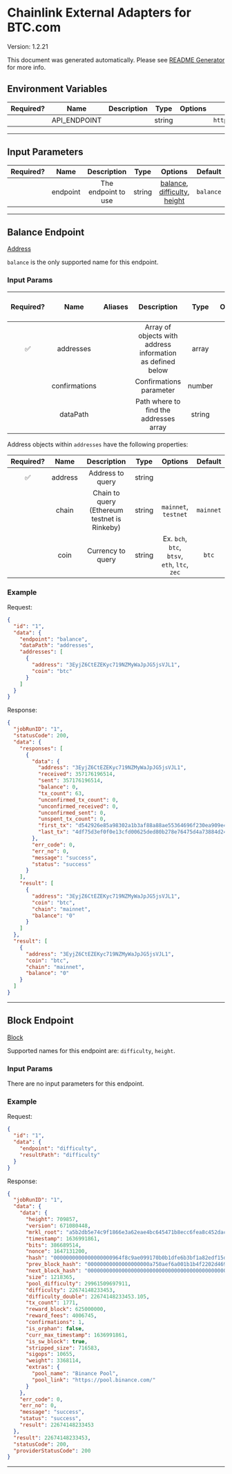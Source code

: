 # Chainlink External Adapters for BTC.com

Version: 1.2.21

This document was generated automatically. Please see [README Generator](../../scripts#readme-generator) for more info.

## Environment Variables

| Required? |     Name     | Description |  Type  | Options |           Default           |
| :-------: | :----------: | :---------: | :----: | :-----: | :-------------------------: |
|           | API_ENDPOINT |             | string |         | `https://chain.api.btc.com` |

---

## Input Parameters

| Required? |   Name   |     Description     |  Type  |                                        Options                                         |  Default  |
| :-------: | :------: | :-----------------: | :----: | :------------------------------------------------------------------------------------: | :-------: |
|           | endpoint | The endpoint to use | string | [balance](#balance-endpoint), [difficulty](#block-endpoint), [height](#block-endpoint) | `balance` |

---

## Balance Endpoint

[Address](https://btc.com/api-doc#Address)

`balance` is the only supported name for this endpoint.

### Input Params

| Required? |     Name      | Aliases |                        Description                         |  Type  | Options | Default  | Depends On | Not Valid With |
| :-------: | :-----------: | :-----: | :--------------------------------------------------------: | :----: | :-----: | :------: | :--------: | :------------: |
|    ✅     |   addresses   |         | Array of objects with address information as defined below | array  |         |          |            |                |
|           | confirmations |         |                  Confirmations parameter                   | number |         |   `6`    |            |                |
|           |   dataPath    |         |           Path where to find the addresses array           | string |         | `result` |            |                |

Address objects within `addresses` have the following properties:

| Required? |  Name   |                 Description                  |  Type  |                    Options                    |  Default  |
| :-------: | :-----: | :------------------------------------------: | :----: | :-------------------------------------------: | :-------: |
|    ✅     | address |               Address to query               | string |                                               |           |
|           |  chain  | Chain to query (Ethereum testnet is Rinkeby) | string |             `mainnet`, `testnet`              | `mainnet` |
|           |  coin   |              Currency to query               | string | Ex. `bch`, `btc`, `btsv`, `eth`, `ltc`, `zec` |   `btc`   |

### Example

Request:

```json
{
  "id": "1",
  "data": {
    "endpoint": "balance",
    "dataPath": "addresses",
    "addresses": [
      {
        "address": "3EyjZ6CtEZEKyc719NZMyWaJpJG5jsVJL1",
        "coin": "btc"
      }
    ]
  }
}
```

Response:

```json
{
  "jobRunID": "1",
  "statusCode": 200,
  "data": {
    "responses": [
      {
        "data": {
          "address": "3EyjZ6CtEZEKyc719NZMyWaJpJG5jsVJL1",
          "received": 357176196514,
          "sent": 357176196514,
          "balance": 0,
          "tx_count": 63,
          "unconfirmed_tx_count": 0,
          "unconfirmed_received": 0,
          "unconfirmed_sent": 0,
          "unspent_tx_count": 0,
          "first_tx": "d542926e85a98302a1b3af88a88ae55364696f230ea909e45fe20ce0fefe33d1",
          "last_tx": "4df75d3ef0f0e13cfd00625ded80b278e76475d4a73884d245edcb42c2814556"
        },
        "err_code": 0,
        "err_no": 0,
        "message": "success",
        "status": "success"
      }
    ],
    "result": [
      {
        "address": "3EyjZ6CtEZEKyc719NZMyWaJpJG5jsVJL1",
        "coin": "btc",
        "chain": "mainnet",
        "balance": "0"
      }
    ]
  },
  "result": [
    {
      "address": "3EyjZ6CtEZEKyc719NZMyWaJpJG5jsVJL1",
      "coin": "btc",
      "chain": "mainnet",
      "balance": "0"
    }
  ]
}
```

---

## Block Endpoint

[Block](https://btc.com/api-doc#Block)

Supported names for this endpoint are: `difficulty`, `height`.

### Input Params

There are no input parameters for this endpoint.

### Example

Request:

```json
{
  "id": "1",
  "data": {
    "endpoint": "difficulty",
    "resultPath": "difficulty"
  }
}
```

Response:

```json
{
  "jobRunID": "1",
  "data": {
    "data": {
      "height": 709857,
      "version": 671080448,
      "mrkl_root": "a5b2db5e74c9f1866e3a62eae4bc645471b8ecc6fea8c452dace91d63e3836b9",
      "timestamp": 1636991861,
      "bits": 386689514,
      "nonce": 1647131200,
      "hash": "0000000000000000000964f8c9ae099170b0b1dfe6b3bf1a82edf15db1d2a847",
      "prev_block_hash": "00000000000000000000a750aef6a001b1b4f2202d46990700412f5fb59bf32f",
      "next_block_hash": "0000000000000000000000000000000000000000000000000000000000000000",
      "size": 1218365,
      "pool_difficulty": 29961509697911,
      "difficulty": 22674148233453,
      "difficulty_double": 22674148233453.105,
      "tx_count": 1771,
      "reward_block": 625000000,
      "reward_fees": 4006745,
      "confirmations": 1,
      "is_orphan": false,
      "curr_max_timestamp": 1636991861,
      "is_sw_block": true,
      "stripped_size": 716583,
      "sigops": 10655,
      "weight": 3368114,
      "extras": {
        "pool_name": "Binance Pool",
        "pool_link": "https://pool.binance.com/"
      }
    },
    "err_code": 0,
    "err_no": 0,
    "message": "success",
    "status": "success",
    "result": 22674148233453
  },
  "result": 22674148233453,
  "statusCode": 200,
  "providerStatusCode": 200
}
```

---
